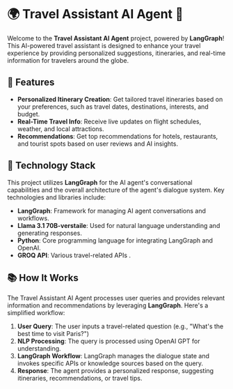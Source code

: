 # 🌍 Travel Assistant AI Agent 🤖

Welcome to the **Travel Assistant AI Agent** project, powered by **LangGraph**! This AI-powered travel assistant is designed to enhance your travel experience by providing personalized suggestions, itineraries, and real-time information for travelers around the globe.

## 🚀 Features

- **Personalized Itinerary Creation**: Get tailored travel itineraries based on your preferences, such as travel dates, destinations, interests, and budget.
- **Real-Time Travel Info**: Receive live updates on flight schedules, weather, and local attractions.
- **Recommendations**: Get top recommendations for hotels, restaurants, and tourist spots based on user reviews and AI insights.
  
## 🔧 Technology Stack

This project utilizes **LangGraph** for the AI agent's conversational capabilities and the overall architecture of the agent's dialogue system. Key technologies and libraries include:

- **LangGraph**: Framework for managing AI agent conversations and workflows.
- **Llama 3.1 70B-verstaile**: Used for natural language understanding and generating responses.
- **Python**: Core programming language for integrating LangGraph and OpenAI.
- **GROQ API**: Various travel-related APIs .

## 📚 How It Works

The Travel Assistant AI Agent processes user queries and provides relevant information and recommendations by leveraging **LangGraph**. Here's a simplified workflow:

1. **User Query**: The user inputs a travel-related question (e.g., "What's the best time to visit Paris?")
2. **NLP Processing**: The query is processed using OpenAI GPT for understanding.
3. **LangGraph Workflow**: LangGraph manages the dialogue state and invokes specific APIs or knowledge sources based on the query.
4. **Response**: The agent provides a personalized response, suggesting itineraries, recommendations, or travel tips.

